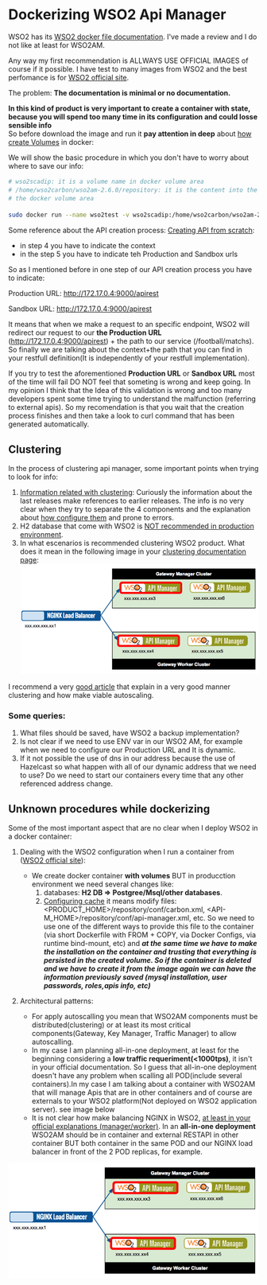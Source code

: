 
# Dockerizing WSO2 Api Manager #

WSO2 has its [WSO2 docker file documentation](https://docs.wso2.com/display/DF120/WSO2+Dockerfiles+Documentation). I've made a review and I do not like at least for WSO2AM.

Any way my first recommendation is ALLWAYS USE OFFICIAL IMAGES of course if it possible. I have test to many images from WSO2 
and the best perfomance is for [WSO2 official site](https://hub.docker.com/u/wso2/).

The problem: **The documentation is minimal or no documentation.**

**In this kind of product is very important to create a container with state, because you will spend too many time in its configuration and could losse sensible info**  
So before download the image and run it **pay attention in deep** about [how create Volumes](https://docs.docker.com/storage/) in docker:

We will show the basic procedure in which you don't have to worry about where to save our info:

```sh
# wso2scadip: it is a volume name in docker volume area
# /home/wso2carbon/wso2am-2.6.0/repository: it is the content into the container that we want to store in 
# the docker volume area

sudo docker run --name wso2test -v wso2scadip:/home/wso2carbon/wso2am-2.6.0/repository wso2/wso2am:2.6.0
```

Some reference about the API creation process:
[Creating API from scratch](https://docs.wso2.com/display/AM260/Quick+Start+Guide#QuickStartGuide-CreatinganAPIfromscratch):
- in step 4 you have to indicate the context 
- in the step 5 you have to indicate teh Production and Sandbox urls

So as I mentioned before in one step of our API creation process you have to indicate:

  Production URL: http://172.17.0.4:9000/apirest 
  
  Sandbox URL: http://172.17.0.4:9000/apirest

It means that when we make a request to an specific endpoint, WSO2 will redirect our request to our  **the Production URL** (http://172.17.0.4:9000/apirest) + the path to our service (/football/matchs). So finally we are talking about the context+the path that you can find in your restfull definition(It is independently of your restfull implementation).

If you try to test the aforementioned **Production URL** or **Sandbox URL** most of the time will fail DO NOT feel that someting is wrong and keep going. In my opinion I think that the Idea of this validation is wrong and too many developers spent some time trying to understand the malfunction (referring to external apis). So my recomendation is that you wait that the creation process finishes and then take a look to curl command that has been generated automatically.

## Clustering ##
In the process of clustering api manager, some important points when trying to look for info:

1. [Information related with clustering](https://docs.wso2.com/display/CLUSTER44x/Overview): Curiously the information about the last releases make references to earlier releases. The info is no very clear when they try to separate the 4 components and the explanation about [how configure them](https://docs.wso2.com/display/CLUSTER420/Clustering+API+Manager) and prone to errors.
2. H2 database that come with WSO2 is [NOT recommended in production environment](https://docs.wso2.com/display/CLUSTER44x/Setting+up+the+Database). 
3. In what escenarios is recommended clustering WSO2 product. What does it mean in the following image in your [clustering documentation page](https://docs.wso2.com/display/CLUSTER44x/Clustering+the+Gateway):
   ![Load balancer api gateway](NGINXBalancer.png)

I recommend a very [good article](https://dzone.com/articles/understanding-wso2-api-manager-deployment-patterns-1) that explain in a very good manner clustering and how make viable autoscaling. 

### Some queries: ###

1. What files should be saved, have WSO2 a backup implementation?
2. Is not clear if we need to use ENV var in our WSO2 AM, for example when we need to configure our Production URL and It is dynamic.
4. If it not possible the use of dns in our address because the use of Hazelcast so what happen with all of our dynamic address that we need to use? Do we need to start our containers every time that any other referenced address change. 

## Unknown procedures while dockerizing ##

Some of the most important aspect that are no clear when I deploy WSO2 in a docker container:

1. Dealing with the WSO2 configuration when I run a container from ([WSO2 official site](https://hub.docker.com/u/wso2/)):

   - We create docker container **with volumes** BUT in producction environment we need several changes like:
       1. databases: **H2 DB => Postgree/Msql/other databases**. 
       2. [Configuring cache](https://docs.wso2.com/display/AM260/Configuring+Caching) it means modify files: <PRODUCT_HOME>/repository/conf/carbon.xml, <API-M_HOME>/repository/conf/api-manager.xml, etc. 
       So we need to use one of the different ways to provide this file to the container (via short Dockerfile with FROM + COPY, via Docker Configs, via runtime bind-mount, etc) and ***at the same time we have to make the installation on the container and  trusting that everything is persisted in the created volume. So if the container is deleted and we have to create it from the image again  we can have the information previously saved (mysql installation, user passwords, roles,apis info, etc)***
     
2. Architectural patterns: 
   - For apply autoscalling you mean that WSO2AM components must be distributed(clustering) or at least its most critical components(Gateway, Key Manager, Traffic Manager) to allow autoscalling.
   - In my case I am planning all-in-one deployment, at least for the beginning considering a **low traffic requeriment(<1000tps)**, it isn't in your official documentation. So I guess that all-in-one deployment doesn't have any problem when scalling all POD(include several containers).In my case I am talking about a container with WSO2AM that will manage Apis that are in other containers and of course are externals to your WSO2 platform(Not deployed on WSO2 application server). see image below 
   - It is not clear how make balancing NGINX in WSO2, [at least in your official explanations (manager/worker)](https://docs.wso2.com/display/CLUSTER44x/Clustering+the+Gateway). In an **all-in-one deployment** WSO2AM should be in container and external RESTAPI in other container BUT both container in the same POD and our NGINX load balancer in front of the 2 POD replicas, for example.

![Load balancer api gateway](NGINXBalancer.png)

